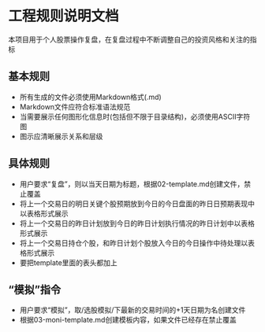 # 工程规则说明文档
本项目用于个人股票操作复盘，在复盘过程中不断调整自己的投资风格和关注的指标

## 基本规则
- 所有生成的文件必须使用Markdown格式(.md)
- Markdown文件应符合标准语法规范
- 当需要展示任何图形化信息时(包括但不限于目录结构)，必须使用ASCII字符图
- 图示应清晰展示关系和层级
## 具体规则
- 用户要求“复盘”，则以当天日期为标题，根据02-template.md创建文件，禁止覆盖
- 将上一个交易日的明日关键个股预期放到今日的今日盘面的昨日日预期表现中以表格形式展示
- 将上一个交易日的昨日计划放到今日的昨日计划执行情况的昨日计划中以表格形式展示
- 将上一个交易日持仓个股，和昨日计划个股放入今日的今日操作中待处理以表格形式展示
- 要把template里面的表头都加上

## “模拟”指令
- 用户要求“模拟”，取/选股模拟/下最新的交易时间的+1天日期为名创建文件
- 根据03-moni-template.md创建模板内容，如果文件已经存在禁止覆盖